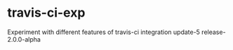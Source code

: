 ---
---
# travis-ci-exp
Experiment with different features of travis-ci integration
update-5
release-2.0.0-alpha